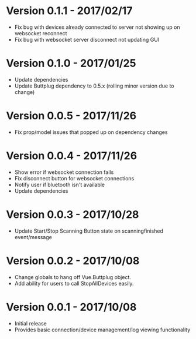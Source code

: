 # Version 0.1.1 - 2017/02/17

- Fix bug with devices already connected to server not showing up on websocket reconnect
- Fix bug with websocket server disconnect not updating GUI

# Version 0.1.0 - 2017/01/25

- Update dependencies
- Update Buttplug dependency to 0.5.x (rolling minor version due to change)

# Version 0.0.5 - 2017/11/26

- Fix prop/model issues that popped up on dependency changes

# Version 0.0.4 - 2017/11/26

- Show error if websocket connection fails
- Fix disconnect button for websocket connections
- Notify user if bluetooth isn't available
- Update dependencies

# Version 0.0.3 - 2017/10/28

- Update Start/Stop Scanning Button state on scanningfinished event/message

# Version 0.0.2 - 2017/10/08

- Change globals to hang off Vue.Buttplug object.
- Add ability for users to call StopAllDevices easily.

# Version 0.0.1 - 2017/10/08

- Initial release
- Provides basic connection/device management/log viewing functionality
